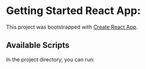 # Getting Started React App:

This project was bootstrapped with [Create React App](https://github.com/facebook/create-react-app).

## Available Scripts

In the project directory, you can run:

